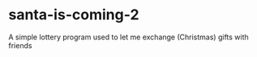 # santa-is-coming-2
A simple lottery program used to let me exchange (Christmas) gifts with friends
